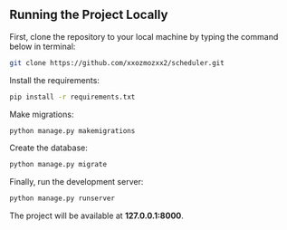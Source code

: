 
## Running the Project Locally

First, clone the repository to your local machine by typing the command below in terminal:

```bash
git clone https://github.com/xxozmozxx2/scheduler.git
```

Install the requirements:

```bash
pip install -r requirements.txt
```

Make migrations:

```bash
python manage.py makemigrations
```

Create the database:

```bash
python manage.py migrate
```

Finally, run the development server:

```bash
python manage.py runserver
```

The project will be available at **127.0.0.1:8000**.

